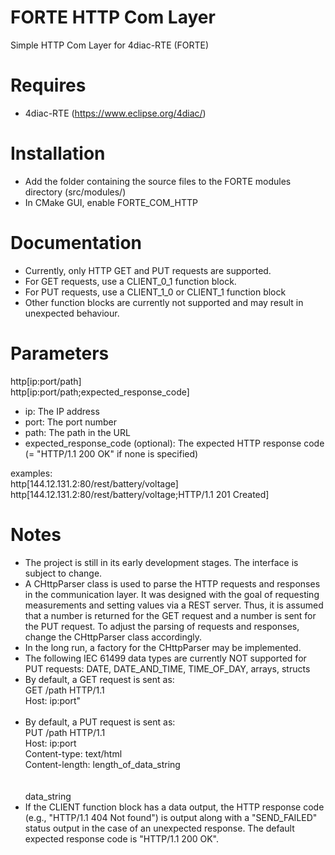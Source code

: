 # FORTE HTTP Com Layer
Simple HTTP Com Layer for 4diac-RTE (FORTE)
​
# Requires
* 4diac-RTE (https://www.eclipse.org/4diac/)

# Installation
* Add the folder containing the source files to the FORTE modules directory (src/modules/)
* In CMake GUI, enable FORTE_COM_HTTP
​
# Documentation
* Currently, only HTTP GET and PUT requests are supported.
* For GET requests, use a CLIENT_0_1 function block.
* For PUT requests, use a CLIENT_1_0 or CLIENT_1 function block
* Other function blocks are currently not supported and may result in unexpected behaviour.

# Parameters
http[ip:port/path] <br />
http[ip:port/path;expected_response_code]
* ip: The IP address
* port: The port number
* path: The path in the URL
* expected_response_code (optional): The expected HTTP response code (= "HTTP/1.1 200 OK" if none is specified)

examples: <br />
http[144.12.131.2:80/rest/battery/voltage] <br />
http[144.12.131.2:80/rest/battery/voltage;HTTP/1.1 201 Created]

# Notes
* The project is still in its early development stages. The interface is subject to change.
* A CHttpParser class is used to parse the HTTP requests and responses in the communication layer.
  It was designed with the goal of requesting measurements and setting values via a REST server.
  Thus, it is assumed that a number is returned for the GET request and a number is sent for the PUT request.
  To adjust the parsing of requests and responses, change the CHttpParser class accordingly.
* In the long run, a factory for the CHttpParser may be implemented.
* The following IEC 61499 data types are currently NOT supported for PUT requests: DATE, DATE_AND_TIME, TIME_OF_DAY, arrays, structs
* By default, a GET request is sent as: <br />
  GET /path HTTP/1.1 <br />
  Host: ip:port" <br />
  <br />
* By default, a PUT request is sent as: <br />
  PUT /path HTTP/1.1 <br />
  Host: ip:port <br />
  Content-type: text/html <br />
  Content-length: length_of_data_string <br />
  <br />
  <br />
  data_string
* If the CLIENT function block has a data output, the HTTP response code (e.g., "HTTP/1.1 404 Not found") is output
  along with a "SEND_FAILED" status output in the case of an unexpected response.
  The default expected response code is "HTTP/1.1 200 OK".